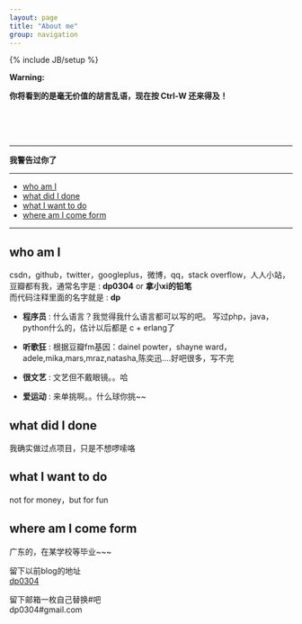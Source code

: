 ```yaml
---
layout: page
title: "About me"
group: navigation
---
```

{% include JB/setup %}


**Warning:**

****你将看到的是毫无价值的胡言乱语，现在按 Ctrl-W 还来得及！****




   <br /> <br /> <br /> 
	
	
	
	
   
   

---

****我警告过你了****



---

* [who am I][]
* [what did I done][]
* [what I want to do][]
* [where am I come form][]

[who am I]: #who
[what I want to do]:  #want
[where am I come form]:  #where
[what did I done]:    #what


<script type="text/javascript">
$('#markdown-toc').children('li')
  .children('a').css('font-weight', 'bold').end()
  .children('ul').addClass('nav nav-pills');
</script>


---
## who am I    <a name="who"></a>
csdn，github，twitter，googleplus，微博，qq，stack overflow，人人小站，豆瓣都有我，通常名字是  :  **dp0304**  or **拿小xi的铅笔**  
而代码注释里面的名字就是  : **dp**
 
* **程序员**  	 :	什么语言？我觉得我什么语言都可以写的吧。 写过php，java，python什么的，估计以后都是 c + erlang了  

* **听歌狂**	 :	根据豆瓣fm基因：dainel powter，shayne ward，adele,mika,mars,mraz,natasha,陈奕迅....好吧很多，写不完  

* **很文艺**	 :	文艺但不戴眼镜。。哈  

* **爱运动**	 :	来单挑啊。。什么球你挑~~  
  




## what did I done    <a name="what"></a>

我确实做过点项目，只是不想啰嗦咯

## what I want to do   <a name="want"></a>
not for money，but for fun

## where am I come form  <a name="where"></a>

广东的，在<a rel="tooltip" title="好吧，广东石油化工学院，大四咯">某学校</a>等毕业~~~	
  
留下以前blog的地址  
[dp0304](http://blog.csdn.net/dp0304)  
  
留下邮箱一枚自己替换#吧  
dp0304#gmail.com 	


